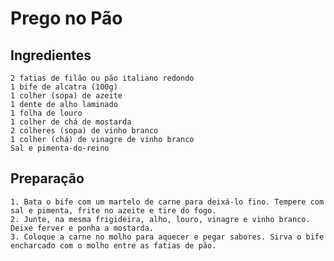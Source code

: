 # Prego no Pão

## Ingredientes

    2 fatias de filão ou pão italiano redondo
    1 bife de alcatra (100g)
    1 colher (sopa) de azeite
    1 dente de alho laminado
    1 folha de louro
    1 colher de chá de mostarda
    2 colheres (sopa) de vinho branco
    1 colher (chá) de vinagre de vinho branco
    Sal e pimenta-do-reino

## Preparação

    1. Bata o bife com um martelo de carne para deixá-lo fino. Tempere com sal e pimenta, frite no azeite e tire do fogo.
    2. Junte, na mesma frigideira, alho, louro, vinagre e vinho branco. Deixe ferver e ponha a mostarda.
    3. Coloque a carne no molho para aquecer e pegar sabores. Sirva o bife encharcado com o molho entre as fatias de pão.